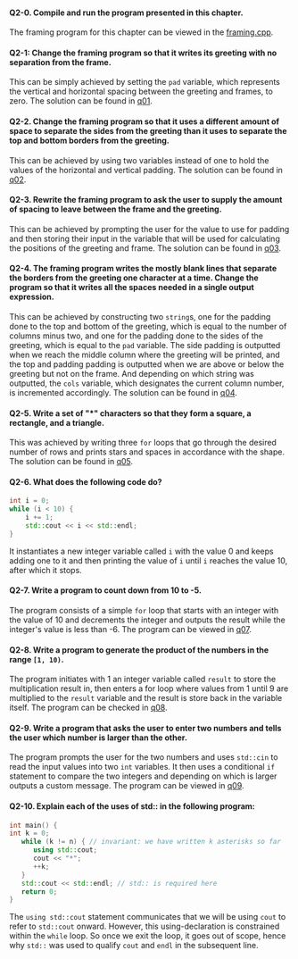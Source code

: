 #### Q2-0. Compile and run the program presented in this chapter.
The framing program for this chapter can be viewed in the [framing.cpp](../Examples/framing.cpp).

#### Q2-1: Change the framing program so that it writes its greeting with no separation from the frame.
This can be simply achieved by setting the `pad` variable, which represents the vertical and horizontal spacing between the greeting and frames, to zero. The solution can be found in [q01](q01.cpp).

#### Q2-2. Change the framing program so that it uses a different amount of space to separate the sides from the greeting than it uses to separate the top and bottom borders from the greeting.
This can be achieved by using two variables instead of one to hold the values of the horizontal and vertical padding. The solution can be found in [q02](q02.cpp).

#### Q2-3. Rewrite the framing program to ask the user to supply the amount of spacing to leave between the frame and the greeting.
This can be achieved by prompting the user for the value to use for padding and then storing their input in the variable that will be used for calculating the positions of the greeting and frame. The solution can be found in [q03](q03.cpp).

#### Q2-4. The framing program writes the mostly blank lines that separate the borders from the greeting one character at a time. Change the program so that it writes all the spaces needed in a single output expression.
This can be achieved by constructing two `string`s, one for the padding done to the top and bottom of the greeting, which is equal to the number of columns minus two, and one for the padding done to the sides of the greeting, which is equal to the `pad` variable. The side padding is outputted when we reach the middle column where the greeting will be printed, and the top and padding padding is outputted when we are above or below the greeting but not on the frame. And depending on which string was outputted, the `cols` variable, which designates the current column number, is incremented accordingly. The solution can be found in [q04](q04.cpp).

#### Q2-5. Write a set of "*" characters so that they form a square, a rectangle, and a triangle.
This was achieved by writing three `for` loops that go through the desired number of rows and prints stars and spaces in accordance with the shape. The solution can be found in [q05](q05.cpp).

#### Q2-6. What does the following code do?
```c++
int i = 0;
while (i < 10) {
	i += 1;
	std::cout << i << std::endl;
}
```
It instantiates a new integer variable called `i` with the value 0 and keeps adding one to it and then printing the value of `i` until `i` reaches the value 10, after which it stops.

#### Q2-7. Write a program to count down from 10 to -5.
The program consists of a simple `for` loop that starts with an integer with the value of 10 and decrements the integer and outputs the result while the integer's value is less than -6. The program can be viewed in [q07](q07.cpp).

#### Q2-8. Write a program to generate the product of the numbers in the range `[1, 10)`.
The program initiates with 1 an integer variable called `result` to store the multiplication result in, then enters a for loop where values from 1 until 9 are multiplied to the `result` variable and the result is store back in the variable itself. The program can be checked in [q08](q08.cpp).

#### Q2-9. Write a program that asks the user to enter two numbers and tells the user which number is larger than the other.
The program prompts the user for the two numbers and uses `std::cin` to read the input values into two `int` variables. It then uses a conditional `if` statement to compare the two integers and depending on which is larger outputs a custom message. The program can be viewed in [q09](q09.cpp).

#### Q2-10. Explain each of the uses of std:: in the following program:
```c++
int main() {
int k = 0;
   while (k != n) { // invariant: we have written k asterisks so far
      using std::cout;
      cout << "*";
      ++k;
   }
   std::cout << std::endl; // std:: is required here
   return 0;
}
```
The `using std::cout` statement communicates that we will be using `cout` to refer to `std::cout` onward. However, this using-declaration is constrained within the `while` loop. So once we exit the loop, it goes out of scope, hence why `std::` was used to qualify `cout` and `endl` in the subsequent line.
